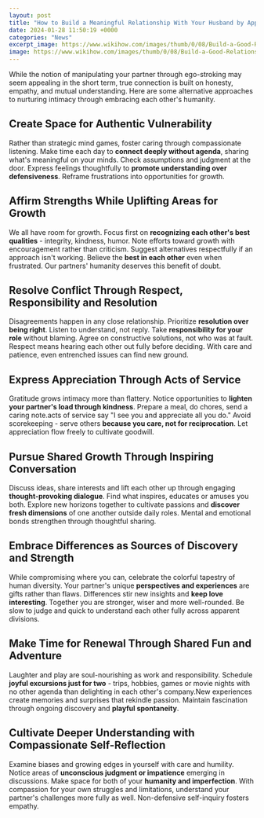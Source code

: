 ```yaml
---
layout: post
title: "How to Build a Meaningful Relationship With Your Husband by Appealing to His Best Qualities"
date: 2024-01-28 11:50:19 +0000
categories: "News"
excerpt_image: https://www.wikihow.com/images/thumb/0/08/Build-a-Good-Relationship-With-Your-Husband-Step-3.jpg/aid989905-v4-728px-Build-a-Good-Relationship-With-Your-Husband-Step-3.jpg
image: https://www.wikihow.com/images/thumb/0/08/Build-a-Good-Relationship-With-Your-Husband-Step-3.jpg/aid989905-v4-728px-Build-a-Good-Relationship-With-Your-Husband-Step-3.jpg
---
```


While the notion of manipulating your partner through ego-stroking may seem appealing in the short term, true connection is built on honesty, empathy, and mutual understanding. Here are some alternative approaches to nurturing intimacy through embracing each other's humanity.
## Create Space for Authentic Vulnerability
Rather than strategic mind games, foster caring through compassionate listening. Make time each day to **connect deeply without agenda**, sharing what's meaningful on your minds. Check assumptions and judgment at the door. Express feelings thoughtfully to **promote understanding over defensiveness**. Reframe frustrations into opportunities for growth.
## Affirm Strengths While Uplifting Areas for Growth  
We all have room for growth. Focus first on **recognizing each other's best qualities** - integrity, kindness, humor. Note efforts toward growth with encouragement rather than criticism. Suggest alternatives respectfully if an approach isn't working. Believe the **best in each other** even when frustrated. Our partners' humanity deserves this benefit of doubt.
## Resolve Conflict Through Respect, Responsibility and Resolution
Disagreements happen in any close relationship. Prioritize **resolution over being right**. Listen to understand, not reply. Take **responsibility for your role** without blaming. Agree on constructive solutions, not who was at fault. Respect means hearing each other out fully before deciding. With care and patience, even entrenched issues can find new ground. 
## Express Appreciation Through Acts of Service
Gratitude grows intimacy more than flattery. Notice opportunities to **lighten your partner's load through kindness**. Prepare a meal, do chores, send a caring note.acts of service say "I see you and appreciate all you do." Avoid scorekeeping - serve others **because you care, not for reciprocation**. Let appreciation flow freely to cultivate goodwill. 
## Pursue Shared Growth Through Inspiring Conversation   
Discuss ideas, share interests and lift each other up through engaging **thought-provoking dialogue**. Find what inspires, educates or amuses you both. Explore new horizons together to cultivate passions and **discover fresh dimensions** of one another outside daily roles. Mental and emotional bonds strengthen through thoughtful sharing.
## Embrace Differences as Sources of Discovery and Strength
While compromising where you can, celebrate the colorful tapestry of human diversity. Your partner's unique **perspectives and experiences** are gifts rather than flaws. Differences stir new insights and **keep love interesting**. Together you are stronger, wiser and more well-rounded. Be slow to judge and quick to understand each other fully across apparent divisions. 
## Make Time for Renewal Through Shared Fun and Adventure
Laughter and play are soul-nourishing as work and responsibility. Schedule **joyful excursions just for two** - trips, hobbies, games or movie nights with no other agenda than delighting in each other's company.New experiences create memories and surprises that rekindle passion. Maintain fascination through ongoing discovery and **playful spontaneity**.
## Cultivate Deeper Understanding with Compassionate Self-Reflection  
Examine biases and growing edges in yourself with care and humility. Notice areas of **unconscious judgment or impatience** emerging in discussions. Make space for both of your **humanity and imperfection**. With compassion for your own struggles and limitations, understand your partner's challenges more fully as well. Non-defensive self-inquiry fosters empathy.